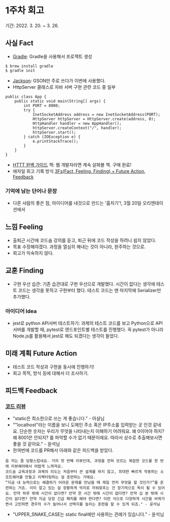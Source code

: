# 1주차 회고  
기간: 2022. 3. 20.  ~ 3. 26.

## 사실 Fact
- [Gradle](https://gradle.org/): Gradle을 사용해서 프로젝트 생성
```ssh
$ brew install gradle
$ gradle init
```
- [Jackson](https://github.com/FasterXML/jackson): GSON만 주로 쓰다가 이번에 사용했다.
- HttpServer 클래스로 자바 서버 구현
관련 코드 중 일부
```ssh
public class App {
    public static void main(String[] args) {
        int PORT = 8000;
        try {
            InetSocketAddress address = new InetSocketAddress(PORT);
            HttpServer httpServer = HttpServer.create(address, 0);
            HttpHandler handler = new AppHandler();
            httpServer.createContext("/", handler);
            httpServer.start();
        } catch (IOException e) {
            e.printStackTrace();
        }
    }
}
```
- [HTTT 완벽 가이드](https://www.aladin.co.kr/shop/wproduct.aspx?ItemId=49731592) 책: 웹 개발자라면 계속 살펴볼 책. 구매 완료!
- 애자일 회고 기록 방식 [3Fs(Fact, Feeling, Finding) + Future Action, Feedback](http://egloos.zum.com/agile/v/4122099)

### 기억에 남는 단어나 문장
- 다른 사람의 좋은 점, 아이디어를 내것으로 만드는 '훔치기'!, 3월 20일 오리엔테이션에서

## 느낌 Feeling
- 출퇴근 시간에 코드숨 강의를 듣고, 퇴근 뒤에 코드 작성을 하려니 쉽지 않았다.
- 목표 수정해야겠다. 과정을 열심히 해내는 것이 아니라, 완주하는 것으로. 
- 회고가 익숙하지 않다. 

## 교훈 Finding
- 구현 우선 습관: 기존 습관대로 구현 우선으로 개발했다. 시간이 없다는 생각에 테스트 코드는 생각을 못하고 구현부터 했다. 테스트 코드는 맨 마지막에 Serializer만 추가했다. 

### 아이디어 Idea
- jest로 python API서버 테스트하기: 과제의 테스트 코드를 보고 Python으로 API 서버를 개발할 때, pytest로 엔드포인트별 테스트를 진행했다. 꼭 pytest가 아니라 Node.js를 활용해서 jest로 해도 되겠다는 생각이 들었다.

## 미래 계획 Future Action
- 테스트 코드 작성과 구현을 동시에 진행하기!
- 회고 목적, 방식 등에 대해서 더 조사하기.

## 피드백 Feedback
### [코드 리뷰](https://github.com/CodeSoom/spring-week1-assignment-1/pull/76)
- "static은 최소한으로 쓰는 게 좋습니다." - 아샬님
- ""localhost"라는 이름을 보니 도메인 주소 혹은 IP주소를 입력받는 곳 인것 같네요. 단순한 숫자는 우리가 무엇을 나타내는지 이해하기 어려워요. 왜 0이어야 하지? 왜 8001은 안되지? 를 파악할 수가 없기 때문이에요. 따라서 상수로 추출해보시면 좋을 것 같아요." - 윤석님
- 한꺼번에 코드를 PR해서 아래와 같은 피드백을 받았다.
```
음 저는 좀 당황스럽네요. 거의 첫 번째 리뷰인데, 과정을 전혀 모르는 복잡한 코드를 한 번에 리뷰해야해서 어렵게 느껴져요.
코드숨 교육과정과 과제의 의도는 처음부터 큰 설계를 하지 않고, 최대한 빠르게 작동하는 소프트웨어를 만들고 리팩터링하는 걸 훈련하는 거에요.
“지금 내 능력으로는 해결하기 어려운 문제를 만났을 때 제일 먼저 무엇을 할 것인가?”를 훈련하는 거죠. 이미 알고 있는 걸 장황하게 억지로 끼워맞추는 건 장기적으로 독이 될 수 있어요. 만약 하루 밖에 시간이 없다면? 만약 한 시간 밖에 시간이 없다면? 만약 십 분 밖에 시간이 없다면? 만약 지금 당장 긴급 패치를 해야 한다면? 이런 식으로 다양하게 시간을 바꿔가면서 고민하면 경우의 수가 늘어나서 선택지를 늘리는 훈련을 할 수 있게 되죠." - 윤석님
```
- "UPPER_SNAKE_CASE는 static final에만 사용하는 관례가 있습니다." - 윤석님
